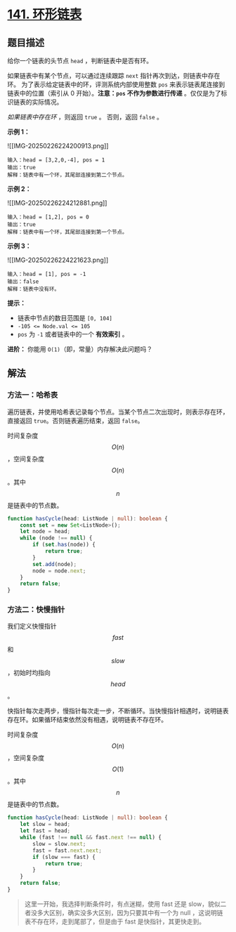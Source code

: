 # [141. 环形链表](https://leetcode.cn/problems/linked-list-cycle)

## 题目描述

给你一个链表的头节点 `head` ，判断链表中是否有环。

如果链表中有某个节点，可以通过连续跟踪 `next` 指针再次到达，则链表中存在环。 为了表示给定链表中的环，评测系统内部使用整数 `pos` 来表示链表尾连接到链表中的位置（索引从 0 开始）。**注意：`pos` 不作为参数进行传递** 。仅仅是为了标识链表的实际情况。

*如果链表中存在环* ，则返回 `true` 。 否则，返回 `false` 。

**示例 1：**

![[IMG-20250226224200913.png]]

```
输入：head = [3,2,0,-4], pos = 1
输出：true
解释：链表中有一个环，其尾部连接到第二个节点。
```

**示例 2：**

![[IMG-20250226224212881.png]]

```
输入：head = [1,2], pos = 0
输出：true
解释：链表中有一个环，其尾部连接到第一个节点。
```

**示例 3：**

![[IMG-20250226224221623.png]]

```
输入：head = [1], pos = -1
输出：false
解释：链表中没有环。
```

**提示：**

- 链表中节点的数目范围是 `[0, 104]`
- `-105 <= Node.val <= 105`
- `pos` 为 `-1` 或者链表中的一个 **有效索引** 。

 

**进阶：** 你能用 `O(1)`（即，常量）内存解决此问题吗？

## 解法

### 方法一：哈希表

遍历链表，并使用哈希表记录每个节点。当某个节点二次出现时，则表示存在环，直接返回 `true`。否则链表遍历结束，返回 `false`。

时间复杂度 $$O(n)$$，空间复杂度 $$O(n)$$。其中 $$n$$ 是链表中的节点数。

```typescript
function hasCycle(head: ListNode | null): boolean {
    const set = new Set<ListNode>();
    let node = head;
    while (node !== null) {
        if (set.has(node)) {
            return true;
        }
        set.add(node);
        node = node.next;
    }
    return false;
}
```

### 方法二：快慢指针

我们定义快慢指针 $$fast$$ 和 $$slow$$，初始时均指向 $$head$$。

快指针每次走两步，慢指针每次走一步，不断循环。当快慢指针相遇时，说明链表存在环。如果循环结束依然没有相遇，说明链表不存在环。

时间复杂度 $$O(n)$$，空间复杂度 $$O(1)$$。其中 $$n$$ 是链表中的节点数。

```typescript
function hasCycle(head: ListNode | null): boolean {
    let slow = head;
    let fast = head;
    while (fast !== null && fast.next !== null) {
        slow = slow.next;
        fast = fast.next.next;
        if (slow === fast) {
            return true;
        }
    }
    return false;
}
```

> 这里一开始，我选择判断条件时，有点迷糊，使用 fast 还是 slow，貌似二者没多大区别，确实没多大区别，因为只要其中有一个为 null ，这说明链表不存在环，走到尾部了，但是由于 fast 是快指针，其更快走到。

